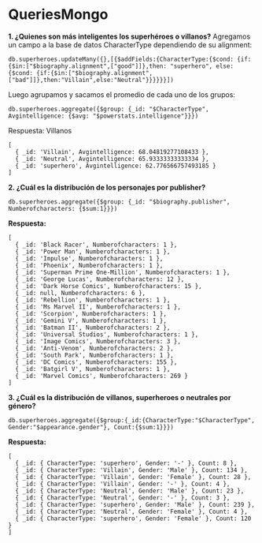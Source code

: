 # QueriesMongo 
**1. ¿Quienes son más inteligentes los superhéroes o villanos?**
Agregamos un campo a la base de datos CharacterType dependiendo de su alignment: 
```
db.superheroes.updateMany({},[{$addFields:{CharacterType:{$cond: {if:{$in:["$biography.alignment",["good"]]},then: "superhero", else: {$cond: {if:{$in:["$biography.alignment", ["bad"]]},then:"Villain",else:"Neutral"}}}}}}])
```
Luego agrupamos y sacamos el promedio de cada uno de los grupos: 
```
db.superheroes.aggregate({$group: {_id: "$CharacterType", Avgintelligence: {$avg: "$powerstats.intelligence"}}})
```
Respuesta: Villanos 
```
[
  { _id: 'Villain', Avgintelligence: 68.04819277108433 },
  { _id: 'Neutral', Avgintelligence: 65.93333333333334 },
  { _id: 'superhero', Avgintelligence: 62.776566757493185 }
]
```
**2. ¿Cuál es la distribución de los personajes por publisher?**

```
db.superheroes.aggregate({$group: {_id: "$biography.publisher", Numberofcharacters: {$sum:1}}})
```

**Respuesta:**
```
[
  { _id: 'Black Racer', Numberofcharacters: 1 },
  { _id: 'Power Man', Numberofcharacters: 1 },
  { _id: 'Impulse', Numberofcharacters: 1 },
  { _id: 'Phoenix', Numberofcharacters: 1 },
  { _id: 'Superman Prime One-Million', Numberofcharacters: 1 },
  { _id: 'George Lucas', Numberofcharacters: 12 },
  { _id: 'Dark Horse Comics', Numberofcharacters: 15 },
  { _id: null, Numberofcharacters: 6 },
  { _id: 'Rebellion', Numberofcharacters: 1 },
  { _id: 'Ms Marvel II', Numberofcharacters: 1 },
  { _id: 'Scorpion', Numberofcharacters: 1 },
  { _id: 'Gemini V', Numberofcharacters: 1 },
  { _id: 'Batman II', Numberofcharacters: 2 },
  { _id: 'Universal Studios', Numberofcharacters: 1 },
  { _id: 'Image Comics', Numberofcharacters: 3 },
  { _id: 'Anti-Venom', Numberofcharacters: 2 },
  { _id: 'South Park', Numberofcharacters: 1 },
  { _id: 'DC Comics', Numberofcharacters: 155 },
  { _id: 'Batgirl V', Numberofcharacters: 1 },
  { _id: 'Marvel Comics', Numberofcharacters: 269 }
]
```

**3. ¿Cuál es la distribución de villanos, superheroes o neutrales por género?**
```
db.superheroes.aggregate({$group:{_id:{CharacterType:"$CharacterType", Gender:"$appearance.gender"}, Count:{$sum:1}}})
```

**Respuesta:** 

```
[
  { _id: { CharacterType: 'superhero', Gender: '-' }, Count: 8 },
  { _id: { CharacterType: 'Villain', Gender: 'Male' }, Count: 134 },
  { _id: { CharacterType: 'Villain', Gender: 'Female' }, Count: 28 },
  { _id: { CharacterType: 'Villain', Gender: '-' }, Count: 4 },
  { _id: { CharacterType: 'Neutral', Gender: 'Male' }, Count: 23 },
  { _id: { CharacterType: 'Neutral', Gender: '-' }, Count: 3 },
  { _id: { CharacterType: 'superhero', Gender: 'Male' }, Count: 239 },
  { _id: { CharacterType: 'Neutral', Gender: 'Female' }, Count: 4 },
  { _id: { CharacterType: 'superhero', Gender: 'Female' }, Count: 120 }
]
```


